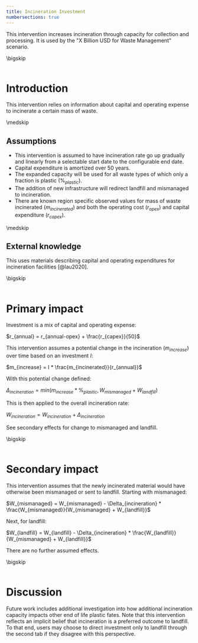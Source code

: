 ```yaml
---
title: Incineration Investment
numbersections: true
---
```

This intervention increases incineration through capacity for collection and processing. It is used by the "X Billion USD for Waste Management" scenario.

\bigskip
<br>
<br>

# Introduction
This intervention relies on information about capital and operating expense to incinerate a certain mass of waste.

\medskip
<br>

## Assumptions

- This intervention is assumed to have incineration rate go up gradually and linearly from a selectable start date to the configurable end date.
- Capital expenditure is amortized over 50 years.
- The expanded capacity will be used for all waste types of which only a fraction is plastic ($\%_{plastic}$).
- The addition of new infrastructure will redirect landfill and mismanaged to incineration.
- There are known region specific observed values for mass of waste incinerated ($m_{incinerated}$) and both the operating cost ($r_{opex}$) and capital expenditure ($r_{capex}$).

\medskip
<br>

## External knowledge
This uses materials describing capital and operating expenditures for incineration facilities [@lau2020].

\bigskip
<br>
<br>

# Primary impact
Investment is a mix of capital and operating expense:

$r_{annual} = r_{annual-opex} + \frac{r_{capex}}{50}$

This intervention assumes a potential change in the incineration ($m_{increase}$) over time based on an investment $I$:

$m_{increase} = I * \frac{m_{incinerated}}{r_{annual}}$

With this potential change defined:

$\Delta_{incineration} = min(m_{increase} * \%_{plastic}, W_{mismanaged} + W_{landfill})$

This is then applied to the overall incineration rate:

$W_{incineration} = W_{incineration} + \Delta_{incineration}$

See secondary effects for change to mismanaged and landfill.

\bigskip
<br>
<br>

# Secondary impact
This intervention assumes that the newly incinerated material would have otherwise been mismanaged or sent to landfill. Starting with mismanaged:

$W_{mismanaged} = W_{mismanaged} - \Delta_{incineration} * \frac{W_{mismanaged}}{W_{mismanaged} + W_{landfill}}$

Next, for landfill:

$W_{landfill} = W_{landfill} - \Delta_{incineration} * \frac{W_{landfill}}{W_{mismanaged} + W_{landfill}}$

There are no further assumed effects.

\bigskip
<br>
<br>

# Discussion
Future work includes additional investigation into how additional incineration capacity impacts other end of life plastic fates. Note that this intervention reflects an implicit belief that incineration is a preferred outcome to landfill. To that end, users may choose to direct investment only to landfill through the second tab if they disagree with this perspective.
